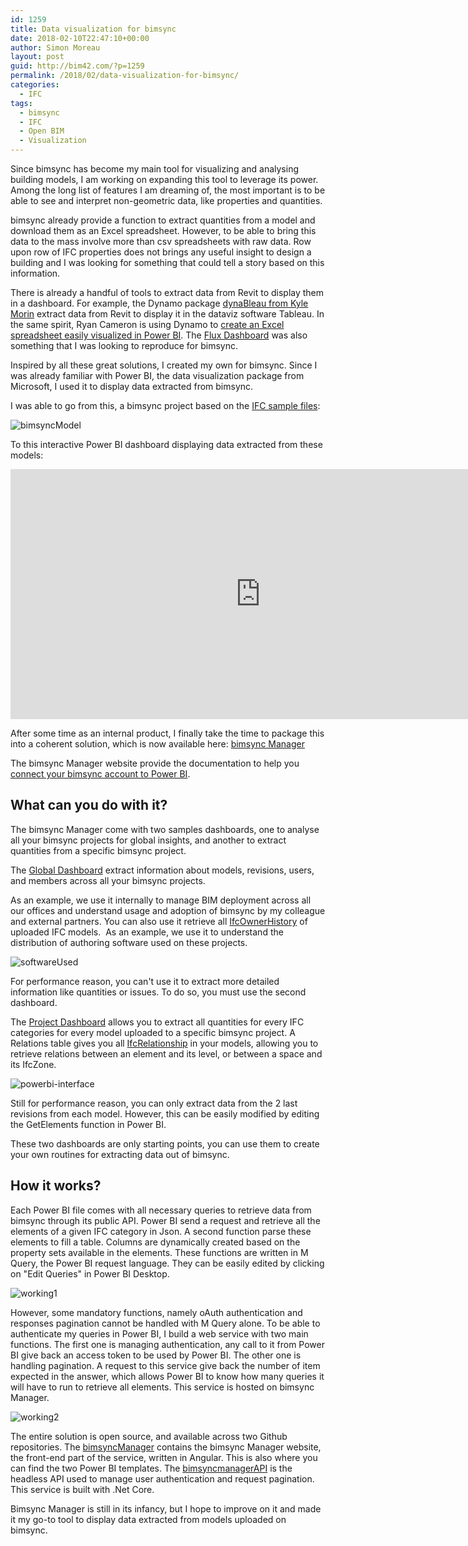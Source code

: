 ```yaml
---
id: 1259
title: Data visualization for bimsync
date: 2018-02-10T22:47:10+00:00
author: Simon Moreau
layout: post
guid: http://bim42.com/?p=1259
permalink: /2018/02/data-visualization-for-bimsync/
categories:
  - IFC
tags:
  - bimsync
  - IFC
  - Open BIM
  - Visualization
---
```

Since bimsync has become my main tool for visualizing and analysing building models, I am working on expanding this tool to leverage its power. Among the long list of features I am dreaming of, the most important is to be able to see and interpret non-geometric data, like properties and quantities.

bimsync already provide a function to extract quantities from a model and download them as an Excel spreadsheet. However, to be able to bring this data to the mass involve more than csv spreadsheets with raw data. Row upon row of IFC properties does not brings any useful insight to design a building and I was looking for something that could tell a story based on this information.

There is already a handful of tools to extract data from Revit to display them in a dashboard. For example, the Dynamo package [dynaBleau from Kyle Morin](http://blog.kylemorin.co/2015/03/dynableau-dynamo-tableau/) extract data from Revit to display it in the dataviz software Tableau. In the same spirit, Ryan Cameron is using Dynamo to [create an Excel spreadsheet easily visualized in Power BI](https://www.youtube.com/watch?time_continue=1&v=72QDQhmpEfU). The [Flux Dashboard](https://labs.flux.io/dashboard/) was also something that I was looking to reproduce for bimsync.

Inspired by all these great solutions, I created my own for bimsync. Since I was already familiar with Power BI, the data visualization package from Microsoft, I used it to display data extracted from bimsync.

I was able to go from this, a bimsync project based on the [IFC sample files](http://www.nibs.org/?page=bsa_commonbimfiles):

![bimsyncModel](https://bim42.com/wp-content/uploads/2018/02/bimsyncModel.png)

To this interactive Power BI dashboard displaying data extracted from these models:

<iframe width="800" height="400" src="https://app.powerbi.com/view?r=eyJrIjoiZGY2ZDU2YTktOTE0Zi00NDgzLTk1NGItYjg2Y2QwOTc4MTQ4IiwidCI6IjRiZGExYzA1LTc3ZTgtNDM4OS1iNjliLTA1N2EzNzBlNjY1YSIsImMiOjh9" frameborder="0" allowFullScreen="true"></iframe>

After some time as an internal product, I finally take the time to package this into a coherent solution, which is now available here: [bimsync Manager](https://bimsyncmanager.firebaseapp.com/home)

The bimsync Manager website provide the documentation to help you [connect your bimsync account to Power BI](https://bimsyncmanager.firebaseapp.com/documentation#SetUp).

## What can you do with it?

The bimsync Manager come with two samples dashboards, one to analyse all your bimsync projects for global insights, and another to extract quantities from a specific bimsync project.

The [Global Dashboard](https://bimsyncmanager.firebaseapp.com/documentation#GlobalDashboard) extract information about models, revisions, users, and members across all your bimsync projects.

As an example, we use it internally to manage BIM deployment across all our offices and understand usage and adoption of bimsync by my colleague and external partners. You can also use it retrieve all [IfcOwnerHistory](http://www.buildingsmart-tech.org/ifc/IFC4/final/html/schema/ifcutilityresource/lexical/ifcownerhistory.htm) of uploaded IFC models.  As an example, we use it to understand the distribution of authoring software used on these projects.

![softwareUsed](https://bim42.com/wp-content/uploads/2018/02/softwareUsed.png)

For performance reason, you can't use it to extract more detailed information like quantities or issues. To do so, you must use the second dashboard.

The [Project Dashboard](https://bimsyncmanager.firebaseapp.com/documentation#ProjectDashboard) allows you to extract all quantities for every IFC categories for every model uploaded to a specific bimsync project. A Relations table gives you all [IfcRelationship](http://www.buildingsmart-tech.org/ifc/IFC4/final/html/schema/ifckernel/lexical/ifcrelationship.htm) in your models, allowing you to retrieve relations between an element and its level, or between a space and its IfcZone.

![powerbi-interface](https://bim42.com/wp-content/uploads/2018/02/powerbi-interface.png)

Still for performance reason, you can only extract data from the 2 last revisions from each model. However, this can be easily modified by editing the GetElements function in Power BI.

These two dashboards are only starting points, you can use them to create your own routines for extracting data out of bimsync.

## How it works?

Each Power BI file comes with all necessary queries to retrieve data from bimsync through its public API. Power BI send a request and retrieve all the elements of a given IFC category in Json. A second function parse these elements to fill a table. Columns are dynamically created based on the property sets available in the elements. These functions are written in M Query, the Power BI request language. They can be easily edited by clicking on "Edit Queries" in Power BI Desktop.

![working1](https://bim42.com/wp-content/uploads/2018/02/working1.png)

However, some mandatory functions, namely oAuth authentication and responses pagination cannot be handled with M Query alone. To be able to authenticate my queries in Power BI, I build a web service with two main functions. The first one is managing authentication, any call to it from Power BI give back an access token to be used by Power BI. The other one is handling pagination. A request to this service give back the number of item expected in the answer, which allows Power BI to know how many queries it will have to run to retrieve all elements. This service is hosted on bimsync Manager.

![working2](https://bim42.com/wp-content/uploads/2018/02/working2.png)

The entire solution is open source, and available across two Github repositories. The [bimsyncManager](https://github.com/simonmoreau/bimsyncManager) contains the bimsync Manager website, the front-end part of the service, written in Angular. This is also where you can find the two Power BI templates. The [bimsyncmanagerAPI](https://github.com/simonmoreau/bimsyncmanagerAPI) is the headless API used to manage user authentication and request pagination. This service is built with .Net Core.

Bimsync Manager is still in its infancy, but I hope to improve on it and made it my go-to tool to display data extracted from models uploaded on bimsync.